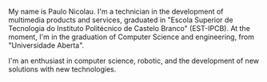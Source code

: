 My name is Paulo Nicolau. I'm a technician in the development of multimedia products and services, graduated in "Escola Superior de Tecnologia do Instituto Politécnico de Castelo Branco" (EST-IPCB). At the moment, I'm in the graduation of Computer Science and engineering, from "Universidade Aberta".

I'm an enthusiast in computer science, robotic, and the development of new solutions with new technologies.

